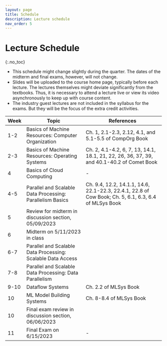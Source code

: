```yaml
---
layout: page
title: Schedule
description: Lecture schedule
nav_order: 5
---
```


# Lecture Schedule
{:.no_toc}

- This schedule might change slightly during the quarter. The dates of the midterm and final exams, however, will not change.
- Slides will be uploaded to the course home page, typically before each lecture. The lectures themselves might deviate significantly from the textbooks. Thus, it is necessary to attend a lecture live or view its video asynchronously to keep up with course content. 
- The industry guest lectures are not included in the syllabus for the exams. But they will be the focus of the extra credit activities. 

|Week|Topic|References|
|--|--|--|
|1-2|Basics of Machine Resources: Computer Organization|Ch. 1, 2.1-2.3, 2.12, 4.1, and 5.1-5.5 of CompOrg Book|
|2-3|Basics of Machine Resources: Operating Systems |Ch. 2, 4.1-4.2, 6, 7, 13, 14.1, 18.1, 21, 22, 26, 36, 37, 39, and 40.1-40.2 of Comet Book|
|4|Basics of Cloud Computing| - |
|4-5| Parallel and Scalable Data Processing: Parallelism Basics |Ch. 9.4, 12.2, 14.1.1, 14.6, 22.1-22.3, 22.4.1, 22.8 of Cow Book; Ch. 5, 6.1, 6.3, 6.4 of MLSys Book|
|5|Review for midterm in discussion section, 05/09/2023 ||
|6|Midterm on 5/11/2023 in class||
|6-7|Parallel and Scalable Data Processing: Scalable Data Access||
|7-8|Parallel and Scalable Data Processing: Data Parallelism ||
|9-10|Dataflow Systems|Ch. 2.2 of MLSys Book|
|10|ML Model Building Systems|Ch. 8-8.4 of MLSys Book|
|10|Final exam review in discussion section, 06/06/2023||
|11|Final Exam on 6/15/2023| - |
